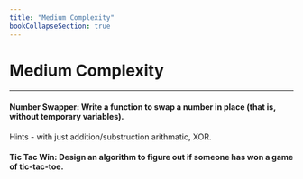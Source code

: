 ```yaml
---
title: "Medium Complexity"
bookCollapseSection: true
---
```


# Medium Complexity
---

#### Number Swapper: Write a function to swap a number in place (that is, without temporary variables).
Hints - with just addition/substruction arithmatic, XOR.

#### Tic Tac Win: Design an algorithm to figure out if someone has won a game of tic-tac-toe.
